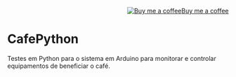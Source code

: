 <p align="right"><a target="_blank" href="https://ko-fi.com/wictorchaves"><img src="https://www.buymeacoffee.com/assets/img/BMC-btn-logo.svg" alt="Buy me a coffee">Buy me a coffee</a></p>

# CafePython

Testes em Python para o sistema em Arduino para monitorar e controlar equipamentos de beneficiar o café. 
